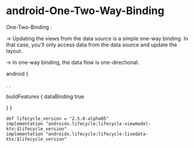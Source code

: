 # android-One-Two-Way-Binding

One-Two-Binding : 

-> Updating the views from the data source is a simple one-way binding. In that case, you'll only access data from the data source and update the layout.

-> In one-way binding, the data flow is one-directional.

android {

.
.


buildFeatures {
    dataBinding true
    
}
}


    def lifecycle_version = "2.5.0-alpha05"
    implementation "androidx.lifecycle:lifecycle-viewmodel-ktx:$lifecycle_version"
    implementation "androidx.lifecycle:lifecycle-livedata-ktx:$lifecycle_version"
